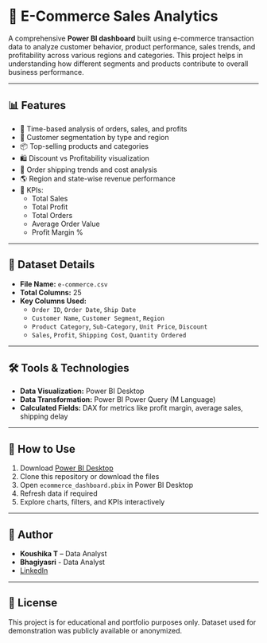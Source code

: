 # 🛒 E-Commerce Sales Analytics 

A comprehensive **Power BI dashboard** built using e-commerce transaction data to analyze customer behavior, product performance, sales trends, and profitability across various regions and categories. This project helps in understanding how different segments and products contribute to overall business performance.

---

## 📊 Features

- 📆 Time-based analysis of orders, sales, and profits
- 👥 Customer segmentation by type and region
- 📦 Top-selling products and categories
- 🛍️ Discount vs Profitability visualization
- 🚚 Order shipping trends and cost analysis
- 🌎 Region and state-wise revenue performance
- 📌 KPIs:
  - Total Sales
  - Total Profit
  - Total Orders
  - Average Order Value
  - Profit Margin %

---

## 📁 Dataset Details

- **File Name:** `e-commerce.csv`
- **Total Columns:** 25
- **Key Columns Used:**
  - `Order ID`, `Order Date`, `Ship Date`
  - `Customer Name`, `Customer Segment`, `Region`
  - `Product Category`, `Sub-Category`, `Unit Price`, `Discount`
  - `Sales`, `Profit`, `Shipping Cost`, `Quantity Ordered`

---

## 🛠 Tools & Technologies

- **Data Visualization:** Power BI Desktop
- **Data Transformation:** Power BI Power Query (M Language)
- **Calculated Fields:** DAX for metrics like profit margin, average sales, shipping delay

---

## 🚀 How to Use

1. Download [Power BI Desktop](https://powerbi.microsoft.com/desktop/)
2. Clone this repository or download the files
3. Open `ecommerce_dashboard.pbix` in Power BI Desktop
4. Refresh data if required
5. Explore charts, filters, and KPIs interactively

---

## 👤 Author

- **Koushika T** – Data Analyst
- **Bhagiyasri** - Data Analyst
- [LinkedIn](https://linkedin.com/in/koushika-thangavelu-747b5a259/)  

---

## 📄 License

This project is for educational and portfolio purposes only. Dataset used for demonstration was publicly available or anonymized.
